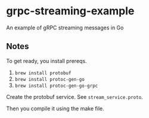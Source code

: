# grpc-streaming-example
An example of gRPC streaming messages in Go

## Notes

To get ready, you install prereqs.

1. `brew install protobuf`
1. `brew install protoc-gen-go`
1. `brew install protoc-gen-go-grpc`


Create the protobuf service.  See `stream_service.proto`.

Then you compile it using the make file.
